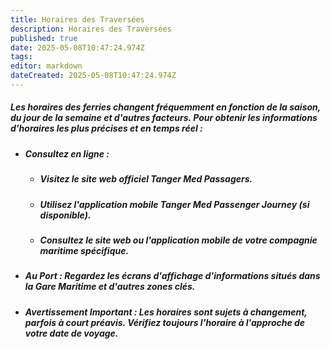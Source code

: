 ```yaml
---
title: Horaires des Traversées
description: Horaires des Traversées
published: true
date: 2025-05-08T10:47:24.974Z
tags: 
editor: markdown
dateCreated: 2025-05-08T10:47:24.974Z
---
```


##### Les horaires des ferries changent fréquemment en fonction de la saison, du jour de la semaine et d'autres facteurs. Pour obtenir les informations d'horaires les plus précises et en temps réel :

  * ##### **Consultez en ligne :**

    * ##### Visitez le **site web officiel Tanger Med Passagers**.

    * ##### Utilisez l'**application mobile Tanger Med Passenger Journey** \(si disponible\).

    * ##### Consultez le **site web ou l'application mobile de votre compagnie maritime spécifique**.

  * ##### **Au Port :** Regardez les **écrans d'affichage d'informations** situés dans la Gare Maritime et d'autres zones clés.

  * ##### **Avertissement Important :** Les horaires sont sujets à changement, parfois à court préavis. Vérifiez toujours l'horaire à l'approche de votre date de voyage.
